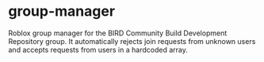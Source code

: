 # group-manager
Roblox group manager for the BIRD Community Build Development Repository group. It automatically rejects join requests from unknown users and accepts requests from users in a hardcoded array.

